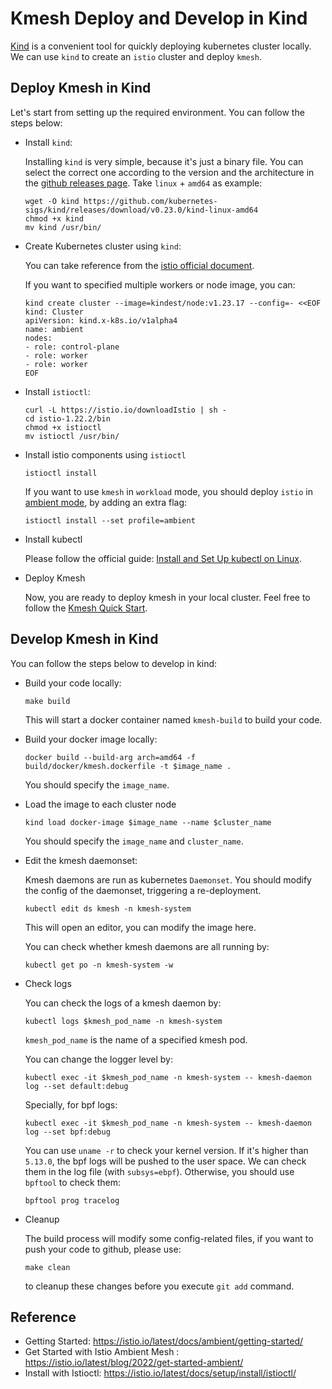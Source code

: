 # Kmesh Deploy and Develop in Kind

[Kind](https://github.com/kubernetes-sigs/kind) is a convenient tool for quickly deploying kubernetes cluster locally. We can use `kind` to create an `istio` cluster and deploy `kmesh`.

## Deploy Kmesh in Kind

Let's start from setting up the required environment. You can follow the steps below:

+ Install `kind`:

    Installing `kind` is very simple, because it's just a binary file. You can select the correct one according to the version and the architecture in the [github releases page](https://github.com/kubernetes-sigs/kind/releases). Take `linux` + `amd64` as example:

    ```shell
    wget -O kind https://github.com/kubernetes-sigs/kind/releases/download/v0.23.0/kind-linux-amd64
    chmod +x kind
    mv kind /usr/bin/
    ```

+ Create Kubernetes cluster using `kind`:

    You can take reference from the [istio official document](https://istio.io/latest/docs/setup/platform-setup/kind/).

    If you want to specified multiple workers or node image, you can:

    ```shell
    kind create cluster --image=kindest/node:v1.23.17 --config=- <<EOF
    kind: Cluster
    apiVersion: kind.x-k8s.io/v1alpha4
    name: ambient
    nodes:
    - role: control-plane
    - role: worker
    - role: worker
    EOF
    ```

+ Install `istioctl`:

    ```shell
    curl -L https://istio.io/downloadIstio | sh -
    cd istio-1.22.2/bin
    chmod +x istioctl
    mv istioctl /usr/bin/
    ```

+ Install istio components using `istioctl`

    ```shell
    istioctl install
    ```

    If you want to use `kmesh` in `workload` mode, you should deploy `istio` in [ambient mode](https://istio.io/latest/docs/ambient/overview/), by adding an extra flag:

    ```shell
    istioctl install --set profile=ambient 
    ```

+ Install kubectl

    Please follow the official guide: [Install and Set Up kubectl on Linux](https://kubernetes.io/docs/tasks/tools/install-kubectl-linux/).

+ Deploy Kmesh

    Now, you are ready to deploy kmesh in your local cluster. Feel free to follow the [Kmesh Quick Start](https://kmesh.net/en/docs/setup/quickstart/).


## Develop Kmesh in Kind

You can follow the steps below to develop in kind:

+ Build your code locally:

    ```shell
    make build
    ```

    This will start a docker container named `kmesh-build` to build your code. 

+ Build your docker image locally:

    ```shell
    docker build --build-arg arch=amd64 -f build/docker/kmesh.dockerfile -t $image_name .
    ```

    You should specify the `image_name`.

+ Load the image to each cluster node

    ```shell
    kind load docker-image $image_name --name $cluster_name
    ```

    You should specify the `image_name` and `cluster_name`.

+ Edit the kmesh daemonset:

    Kmesh daemons are run as kubernetes `Daemonset`. You should modify the config of the daemonset, triggering a re-deployment.

    ```shell
    kubectl edit ds kmesh -n kmesh-system
    ```

    This will open an editor, you can modify the image here.

    You can check whether kmesh daemons are all running by:

    ```shell
    kubectl get po -n kmesh-system -w
    ```

+ Check logs

    You can check the logs of a kmesh daemon by:

    ```shell
    kubectl logs $kmesh_pod_name -n kmesh-system
    ```

    `kmesh_pod_name` is the name of a specified kmesh pod.

    You can change the logger level by:

    ```shell
    kubectl exec -it $kmesh_pod_name -n kmesh-system -- kmesh-daemon log --set default:debug
    ```

    Specially, for bpf logs:
    ```shell
    kubectl exec -it $kmesh_pod_name -n kmesh-system -- kmesh-daemon log --set bpf:debug
    ```

    You can use `uname -r` to check your kernel version. If it's higher than `5.13.0`, the bpf logs will be pushed to the user space. We can check them in the log file (with `subsys=ebpf`). Otherwise, you should use `bpftool` to check them:

    ```
    bpftool prog tracelog
    ```

+ Cleanup

    The build process will modify some config-related files, if you want to push your code to github, please use:

    ```shell
    make clean
    ```

    to cleanup these changes before you execute `git add` command.

## Reference
+ Getting Started: https://istio.io/latest/docs/ambient/getting-started/
+ Get Started with Istio Ambient Mesh
: https://istio.io/latest/blog/2022/get-started-ambient/
+ Install with Istioctl: https://istio.io/latest/docs/setup/install/istioctl/